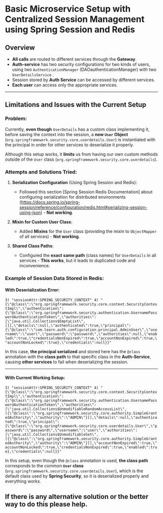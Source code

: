 # Basic Microservice Setup with Centralized Session Management using Spring Session and Redis

## Overview

- **All calls** are routed to different services through the **Gateway**.
- **Auth-service** has two security configurations for two kinds of users, using two `AuthenticationManager` (DAOauthenticationManager) with two `UserDetailsService` .
- Session stored by **Auth Service** can be accessed by different services.
- **Each user** can access only the appropriate services.

---

## Limitations and Issues with the Current Setup

### Problem:
Currently, **even though** `UserDetails` has a custom class implementing it, before saving the context into the session, a **new `User` Object** (`org.springframework.security.core.userdetails.User`) is instantiated with the principal in order for other services to deserialize it properly.

Although this setup works, it **limits** us from having our own custom methods outside of the `User` class (`org.springframework.security.core.userdetails`).

### Attempts and Solutions Tried:

1. **Serialization Configuration** (Using Spring Session and Redis):
    - Followed this section [Spring Session Redis Documentation] about configuring serialization for distributed environments (https://docs.spring.io/spring-session/reference/configuration/redis.html#serializing-session-using-json) - **Not working**.
    
2. **Mixin for Custom User Class**:
    - Added **Mixins** for the `User` class (providing the mixin to `ObjectMapper` of all services) - **Not working**.
    
3. **Shared Class Paths**:
    - Configured the **exact same path** (class names) for `UserDetails` in all services - **This works**, but it leads to duplicated code and inconvenience.

### Example of Session Data Stored in Redis:

#### With Deserialization Error:

  `
3) "sessionAttr:SPRING_SECURITY_CONTEXT"
4) "{\"@class\":\"org.springframework.security.core.context.SecurityContextImpl\",\"authentication\":{\"@class\":\"org.springframework.security.authentication.UsernamePasswordAuthenticationToken\",\"authorities\":[\"java.util.Collections$EmptyList\",[]],\"details\":null,\"authenticated\":true,\"principal\":{\"@class\":\"com.learn.auth.configuration.principal.AdminUser\",\"username\":\"user\",\"password\":\"password\",\"authorities\":null,\"enabled\":true,\"credentialsNonExpired\":true,\"accountNonExpired\":true,\"accountNonLocked\":true},\"credentials\":null}}" 
`



In this case, **the principal serialized** and stored here has the `@class` annotation with the **class path** to that specific class in the **Auth-Service**, causing **other services** to fail when deserializing the session.

---

#### With Current Working Setup:

`
3) "sessionAttr:SPRING_SECURITY_CONTEXT"
4) "{\"@class\":\"org.springframework.security.core.context.SecurityContextImpl\",\"authentication\":{\"@class\":\"org.springframework.security.authentication.UsernamePasswordAuthenticationToken\",\"authorities\":[\"java.util.Collections$UnmodifiableRandomAccessList\",[{\"@class\":\"org.springframework.security.core.authority.SimpleGrantedAuthority\",\"authority\":\"ADMIN\"}]],\"details\":null,\"authenticated\":true,\"principal\":{\"@class\":\"org.springframework.security.core.userdetails.User\",\"password\":\"password\",\"username\":\"user\",\"authorities\":[\"java.util.Collections$UnmodifiableSet\",[{\"@class\":\"org.springframework.security.core.authority.SimpleGrantedAuthority\",\"authority\":\"ADMIN\"}]],\"accountNonExpired\":true,\"accountNonLocked\":true,\"credentialsNonExpired\":true,\"enabled\":true},\"credentials\":null}}"
`

In this setup, even though the `@class` annotation is used, **the class path** corresponds to the common **`User` class** (`org.springframework.security.core.userdetails.User`), which is the default class used by **Spring Security**, so it is deserialized properly and everything works.

## If there is any alternative  solution or the better way to do this please help.
